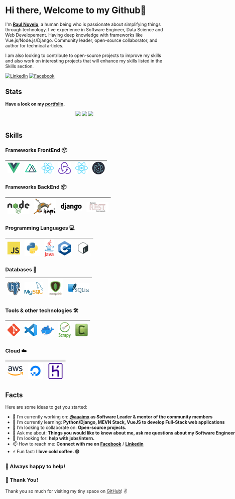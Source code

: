 # Hi there, Welcome to my Github👋

I'm **[Raul Novelo](https://www.linkedin.com/in/rnoveloc/)**, a human being who is passionate about simplifying things through technology.
I've experience in Software Engineer, Data Science and Web Developement. Having deep knowledge with frameworks like Vue.js/Node.js/Django.
Community leader, open-source collaborator, and author for technical articles.

I am also looking to contribute to open-source projects to improve my skills and also work on interesting projects that will enhance my skills listed in the Skills section.

[![LinkedIn](https://img.shields.io/static/v1.svg?label=LinkedIn&message=@RaulNovelo&logo=linkedin&style=flat&color=blue)](https://www.linkedin.com/in/rnoveloc)
[![Facebook](https://img.shields.io/static/v1.svg?label=facebook&message=@RaulNovelo&logo=facebook&style=flat&color=blue)](https://www.facebook.com/raul.novelocruz)

## Stats

**Have a look on my [portfolio](https://rnovec.github.io/).**
<nobr>
<p align="center">
  <img src ="https://github-readme-stats.vercel.app/api/top-langs/?username=rnovec&layout=compact&hide_border=true&theme=dark&langs_count=6&hide=jupyter%20notebook,tex,css,php">
  
  <img src ="https://github-readme-stats.vercel.app/api?username=rnovec&show_icons=true&count_private=true&theme=dark&hide_border=true">
  <img src ="https://github-readme-streak-stats.herokuapp.com?user=rnovec&theme=dark&hide_border=true&b">
  <br>
  <br>
</p>

## Skills

### Frameworks FrontEnd :package:

| [<img src="assets/vue.png" title="vue" alt="vue" width="40">](https://vuejs.org/) | [<img src="assets/nuxt.png" title="vue" alt="vue" width="40">](https://nuxtjs.org/) | [<img src="assets/react.png" title="react" alt="react" width="40">](https://es.reactjs.org/) | [<img src="assets/redux.png" title="redux" alt="redux" width="40">](https://redux.js.org/) | [<img src="assets/react-native.svg" title="react-native" alt="react-native" width="40">](https://reactnative.dev/) | [<img src="assets/electron.png" title="electron" alt="electron" width="40">](https://www.electronjs.org//) |
| --------------------------------------------------------------------------------- | ----------------------------------------------------------------------------------- | -------------------------------------------------------------------------------------------- | ------------------------------------------------------------------------------------------ | ----------------------------------------------------------------------------------------------------------------- | ---------------------------------------------------------------------------------------------------------- |


### Frameworks BackEnd :package:

| [<img src="assets/nodejs.png" title="node" alt="node" width="70">](https://nodejs.org/es/) | [<img src="assets/hapi.png" title="node" alt="node" width="70">](https://hapi.dev/) | [<img src="assets/django.png" title="django" alt="django" width="70">](https://www.djangoproject.com/) | [<img src="assets/djrest.png" title="drf" alt="drf" width="70">](https://www.django-rest-framework.org/) |
| ------------------------------------------------------------------------------------------ | ----------------------------------------------------------------------------------- | ------------------------------------------------------------------------------------------------------ | -------------------------------------------------------------------------------------------------------- |


### Programming Languages :computer:

| [<img src="assets/javascript.png" title="js" alt="js" width="40">](https://developer.mozilla.org/en-US/docs/Web/JavaScript) | [<img src="assets/python.png" title="python" alt="python" width="50">](https://www.python.org/) | [<img src="assets/java.png" title="ts" alt="ts" width="30">](https://www.java.com/es/) | [<img src="assets/cpp.png" title="cpp" alt="cpp" width="40">](https://isocpp.org/) | [<img src="assets/bash.png" title="bash" alt="bash" width="50">](https://www.gnu.org/software/bash/) |
| --------------------------------------------------------------------------------------------------------------------------- | ----------------------------------------------------------------------------------------------- | -------------------------------------------------------------------------------------- | ---------------------------------------------------------------------------------- | ---------------------------------------------------------------------------------------------------- |


### Databases :floppy_disk:

| [<img src="assets/postgres.svg" title="postgres" alt="postgres" width="40">](https://www.postgresql.org/) | [<img src="assets/mysql.png" title="mysql" alt="mysql" width="60">](https://www.mysql.com/) | [<img src="assets/mongo.png" title="mongo" alt="mongo" width="50">](https://www.mongodb.com/es) | [<img src="assets/sqlite.png" title="sqlite" alt="sqlite" width="70">](https://www.sqlite.org/index.html) |
| --------------------------------------------------------------------------------------------------------- | ------------------------------------------------------------------------------------------- | ----------------------------------------------------------------------------------------------- | --------------------------------------------------------------------------------------------------------- |


### Tools & other technologies :hammer_and_wrench:

| [<img src="assets/git.png" title="git" alt="git" width="40">](https://git-scm.com/) | [<img src="assets/vscode.png" width="40">](https://code.visualstudio.com/) | [<img src="assets/docker.png" title="docker" alt="docker" width="40">](https://www.docker.com/) | [<img src="assets/scrapy.png" title="scrapy" alt="scrapy" width="40">](https://scrapy.org/) | [<img src="assets/celery.png" title="celery" alt="celery" width="40">](https://docs.celeryproject.org/en/stable/genindex.html) |
| ----------------------------------------------------------------------------------- | -------------------------------------------------------------------------- | ----------------------------------------------------------------------------------------------- | ------------------------------------------------------------------------------------------- | ------------------------------------------------------------------------------------------- |


### Cloud :cloud:

| [<img src="assets/aws.png" title="aws" alt="aws" width="50">](https://aws.amazon.com/) | [<img src="assets/digitalocean.jpeg" title="do" alt="do" width="50">](https://www.digitalocean.com/) | [<img src="assets/heroku.jpg" title="do" alt="do" width="50">](https://www.heroku.com/) |
| -------------------------------------------------------------------------------------- | ---------------------------------------------------------------------------------------------------- | --------------------------------------------------------------------------------------- |


## Facts

Here are some ideas to get you started:

- 🔭 I’m currently working on: **[@aaaimx](https://www.aaaimx.org) as Software Leader & mentor of the community members**
- 🌱 I’m currently learning: **Python/Django, MEVN Stack, VueJS to develop Full-Stack web applications**
- 👯 I’m looking to collaborate on: **Open-source projects.**
- 💬 Ask me about: **Things you would like to know about me, ask me questions about my Software Engineering projects and other things that interests you or what you would like to find out more.**
- 🤔 I’m looking for: **help with jobs/intern.**
- 📫 How to reach me: **Connect with me on [Facebook](https://www.facebook.com/raul.novelocruz)** / **[Linkedin](https://www.linkedin.com/in/rnoveloc)**
- ⚡ Fun fact: **I love cold coffee. 😄**

### :handshake: Always happy to help!

### :hugs: Thank You!

Thank you so much for visiting my tiny space on [GitHub](https://github.com/rnovec)! :v:

